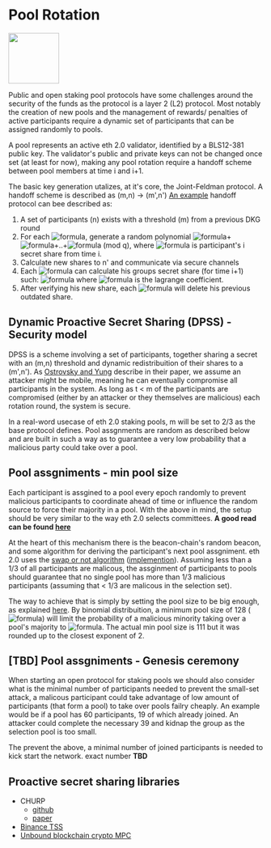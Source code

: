 # Pool Rotation
[<img src="https://www.bloxstaking.com/wp-content/uploads/2020/04/Blox-Staking_logo_blue.png" width="100">](https://www.bloxstaking.com/)


Public and open staking pool protocols have some challenges around the security of the funds as the protocol is a layer 2 (L2) protocol.
Most notably the creation of new pools and the management of rewards/ penalties of active participants require a dynamic set of participants that can be assigned randomly to pools.

A pool represents an active eth 2.0 validator, identified by a BLS12-381 public key. 
The validator's public and private keys can not be changed once set (at least for now), making any pool rotation require a handoff scheme between pool members at time i and i+1.

The basic key generation utalizes, at it's core, the Joint-Feldman protocol.
A handoff scheme is described as (m,n) -> (m',n')
[An example](https://www.cs.columbia.edu/~wing/publications/Wong-Wing02b.pdf) handoff protocol can bee described as:
1. A set of participants (n) exists with a threshold (m) from a previous DKG round
2. For each ![formula](https://render.githubusercontent.com/render/math?math={i}\in{n}), generate a random polynomial ![formula](https://render.githubusercontent.com/render/math?math=F(x)=c_{i_0})+![formula](https://render.githubusercontent.com/render/math?math=c'_{i_1}X)+..+![formula](https://render.githubusercontent.com/render/math?math=c_{i_(m'-1)}X^(m'-1)) (mod q), where ![formula](https://render.githubusercontent.com/render/math?math=c_{i_0}) is participant's i secret share from time i.
3. Calculate new shares to n' and communicate via secure channels
4. Each ![formula](https://render.githubusercontent.com/render/math?math={i}\in{n'}) can calculate his groups secret share (for time i+1) such: ![formula](https://render.githubusercontent.com/render/math?math=\sum_{1}^{n'}b_i*s'_{i_j}) where ![formula](https://render.githubusercontent.com/render/math?math=b_i) is the lagrange coefficient.
5. After verifying his new share, each ![formula](https://render.githubusercontent.com/render/math?math={i}\in{n'}) will delete his previous outdated share.

## Dynamic Proactive Secret Sharing (DPSS) - Security model
DPSS is a scheme involving a set of participants, together sharing a secret with an (m,n) threshold and dynamic redistribuition of their shares to a (m',n').
As [Ostrovsky and Yung](http://web.cs.ucla.edu/~rafail/PUBLIC/189.pdf) describe in their paper, we assume an attacker might be mobile, meaning he can eventually compromise all participants in the system. As long as t < m of the participants are compromised (either by an attacker or they themselves are malicious) each rotation round, the system is secure.

In a real-word usecase of eth 2.0 staking pools, m will be set to 2/3 as the base protocol defines.
Pool assgnments are random as described below and are built in such a way as to guarantee a very low probability that a malicious party could take over a pool.

## Pool assgniments - min pool size
Each participant is assgined to a pool every epoch randomly to prevent malicious participants to coordinate ahead of time or influence the random source to force their majority in a pool.
With the above in mind, the setup should be very similar to the way eth 2.0 selects committees.
**A good read can be found [here](https://notes.ethereum.org/@vbuterin/rkhCgQteN?type=view#Why-32-ETH-validator-sizes)**

At the heart of this mechanism there is the beacon-chain's random beacon, and some algorithm for deriving the participant's next pool assgniment. eth 2.0 uses the [swap or not algorithm](https://link.springer.com/content/pdf/10.1007%2F978-3-642-32009-5_1.pdf) ([implemention](https://link.springer.com/content/pdf/10.1007%2F978-3-642-32009-5_1.pdf)).
Assuming less than a 1/3 of all participants are malicous, the assginment of participants to pools should guarantee that no single pool has more than 1/3 malicious participants (assuming that < 1/3 are malicous in the selection set).

The way to achieve that is simply by setting the pool size to be big enough, as explained [here](https://notes.ethereum.org/@vbuterin/rkhCgQteN?type=view#Why-32-ETH-validator-sizes).
By binomial distribuition, a minimum pool size of 128 (![formula](https://render.githubusercontent.com/render/math?math=2^7)) will limit the probability of a malicious minority taking over a pool's majority to ![formula](https://render.githubusercontent.com/render/math?math=5.55*10^-15). The actual min pool size is 111 but it was rounded up to the closest exponent of 2.

## [TBD] Pool assgniments - Genesis ceremony
When starting an open protocol for staking pools we should also consider what is the minimal number of participants needed to prevent the small-set attack, a malicous participant could take advantage of low amount of participants (that form a pool) to take over pools failry cheaply. An example would be if a pool has 60 participants, 19 of which already joined. An attacker could complete the necessary 39 and kidnap the group as the selection pool is too small.

The prevent the above, a minimal number of joined participants is needed to kick start the network. exact number **TBD**

## Proactive secret sharing libraries
* CHURP
	* [github](https://github.com/CHURPTeam/CHURP)
	* [paper](https://eprint.iacr.org/2019/017.pdf) 
* [Binance TSS](https://github.com/binance-chain/tss-lib)
* [Unbound blockchain crypto MPC](https://github.com/unbound-tech/blockchain-crypto-mpc)